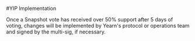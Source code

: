 #YIP Implementation

Once a Snapshot vote has received over 50% support after 5 days of voting, changes will be implemented by Yearn's protocol or operations team and signed by the multi-sig, if necessary. 
